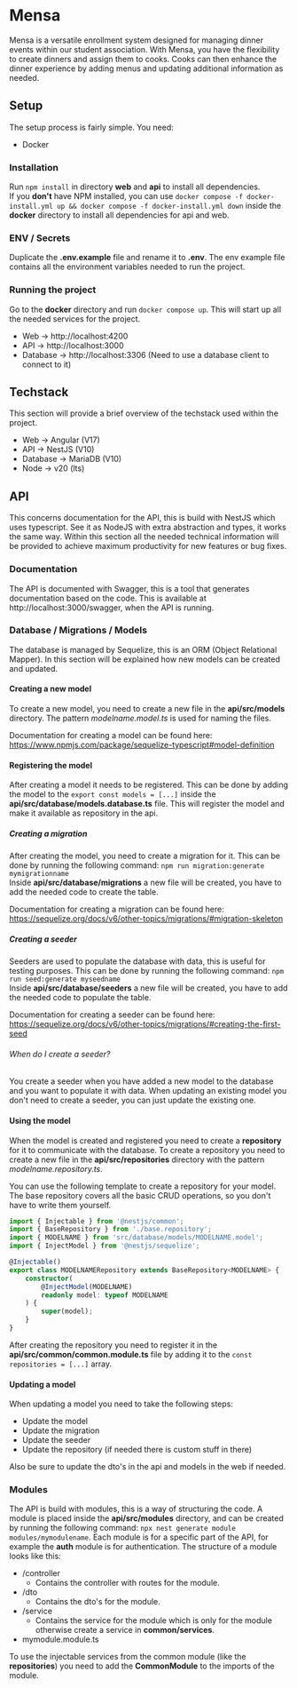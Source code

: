 # Mensa
Mensa is a versatile enrollment system designed for managing dinner events within our student association.
With Mensa, you have the flexibility to create dinners and assign them to cooks. Cooks can then enhance the
dinner experience by adding menus and updating additional information as needed.

## Setup
The setup process is fairly simple. You need:
 - Docker

### Installation
Run ```npm install``` in directory **web** and **api** to install all dependencies. <br>
If you **don't** have NPM installed,  you can use ```docker compose -f docker-install.yml up && docker compose -f docker-install.yml down```
inside the **docker** directory to install all dependencies for api and web.

### ENV / Secrets
Duplicate the **.env.example** file and rename it to **.env**. The env example file contains all the environment variables
needed to run the project.

### Running the project
Go to the **docker** directory and run ```docker compose up```.
This will start up all the needed services for the project.
 - Web -> http://localhost:4200
 - API -> http://localhost:3000
 - Database -> http://localhost:3306 (Need to use a database client to connect to it)

## Techstack
This section will provide a brief overview of the techstack used within the project.
 - Web -> Angular (V17)
 - API -> NestJS (V10)
 - Database -> MariaDB (V10)
 - Node -> v20 (lts)

## API
This concerns documentation for the API, this is build with NestJS which uses typescript.
See it as NodeJS with extra abstraction and types, it works the same way.
Within this section all the needed technical information will be provided to achieve maximum productivity
for new features or bug fixes.

### Documentation
The API is documented with Swagger, this is a tool that generates documentation based on the code.
This is available at http://localhost:3000/swagger, when the API is running.

### Database / Migrations / Models
The database is managed by Sequelize, this is an ORM (Object Relational Mapper).
In this section will be explained how new models can be created and updated.

#### Creating a new model
To create a new model, you need to create a new file in the **api/src/models** directory.
The pattern *modelname.model.ts* is used for naming the files.

Documentation for creating a model can be found here: https://www.npmjs.com/package/sequelize-typescript#model-definition

#### Registering the model
After creating a model it needs to be registered. This can be done by adding the model to the ```export const models = [...]``` inside the
**api/src/database/models.database.ts** file. This will register the model and make it available as repository in the api.

##### Creating a migration
After creating the model, you need to create a migration for it.
This can be done by running the following command: ```npm run migration:generate mymigrationname```<br>
Inside **api/src/database/migrations** a new file will be created, you have to add the needed code to create the table.

Documentation for creating a migration can be found here: https://sequelize.org/docs/v6/other-topics/migrations/#migration-skeleton

##### Creating a seeder
Seeders are used to populate the database with data, this is useful for testing purposes.
This can be done by running the following command: ```npm run seed:generate myseedname```<br>
Inside **api/src/database/seeders** a new file will be created, you have to add the needed code to populate the table.

Documentation for creating a seeder can be found here: https://sequelize.org/docs/v6/other-topics/migrations/#creating-the-first-seed

###### When do I create a seeder?
You create a seeder when you have added a new model to the database and you want to populate it with data.
When updating an existing model you don't need to create a seeder, you can just update the existing one.

#### Using the model
When the model is created and registered you need to create a **repository** for it to communicate with the database.
To create a repository you need to create a new file in the **api/src/repositories** directory with the pattern *modelname.repository.ts*.

You can use the following template to create a repository for your model.
The base repository covers all the basic CRUD operations, so you don't have to write them yourself.
```typescript
import { Injectable } from '@nestjs/common';
import { BaseRepository } from './base.repository';
import { MODELNAME } from 'src/database/models/MODELNAME.model';
import { InjectModel } from '@nestjs/sequelize';

@Injectable()
export class MODELNAMERepository extends BaseRepository<MODELNAME> {
	constructor(
		@InjectModel(MODELNAME)
		readonly model: typeof MODELNAME
	) {
		super(model);
	}
}
```

After creating the repository you need to register it in the **api/src/common/common.module.ts** file by adding it to the ```const repositories = [...]``` array.

#### Updating a model
When updating a model you need to take the following steps:
 - Update the model
 - Update the migration
 - Update the seeder
 - Update the repository (if needed there is custom stuff in there)

Also be sure to update the dto's in the api and models in the web if needed.


### Modules
The API is build with modules, this is a way of structuring the code.
A module is placed inside the **api/src/modules** directory, and can be created by running the following command: ```npx nest generate module modules/mymodulename```.
Each module is for a specific part of the API, for example the **auth** module is for authentication.
The structure of a module looks like this:
 - /controller
   - Contains the controller with routes for the module.
 - /dto
   - Contains the dto's for the module.
 - /service
   - Contains the service for the module which is only for the module otherwise create a service in **common/services**.
 - mymodule.module.ts

To use the injectable services from the common module (like the **repositories**) you need to add the **CommonModule** to the imports of the module.